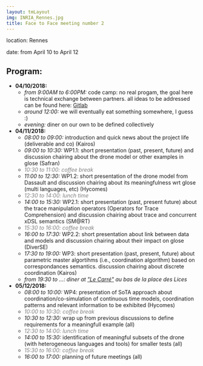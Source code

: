 ```yaml
---
layout: tmLayout
img: INRIA_Rennes.jpg
title: Face to Face meeting number 2
---
```


location: Rennes

date: from April 10 to April 12

## Program:

  * __04/10/2018:__
     * *from 9:00AM to 6:00PM:* code camp: no real progam, the goal here is technical exchange between partners. all ideas to be addressed can be found here: [Gitlab](https://gitlab.inria.fr/glose/management/blob/master/2018-04-TM-F2F/ideas.md)
     * *around 12:00:* we will eventually eat something somewhere, I guess :)
     * *evening:* diner on our own to be defined collectively
  * __04/11/2018:__
     * *08:00 to 09:00:* introduction and quick news about the project life (deliverable and co) (Kairos)
     * *09:00 to 10:30:* WP1.1: short presentation (past, present, future) and discussion chairing about the drone model or other examples in glose (Safran)
     * *<font color="grey">10:30 to 11:00: coffee break</font>*
     * *11:00 to 12:30:* WP1.2: short presentation of the drone model from Dassault and discussion chairing about its meaningfulness wrt glose (multi languages, etc) (Hycomes)
     * *<font color="grey">12:30 to 14:00: lunch time</font>*
     * *14:00 to 15:30:* WP2.1: short presentation (past, present future) about the trace manipulation operators (Operators for Trace Comprehension) and discussion chairing about trace and concurrent xDSL semantics (SM@RT)
     * *<font color="grey">15:30 to 16:00: coffee break</font>*
     * *16:00 to 17:30:* WP2.2: short presentation about link between data and models and discussion chairing about their impact on glose (DiverSE)
     * *17:30 to 19:00:* WP3: short presentation (past, present, future) about parametric master algortihms (i.e., coordination algorithm) based on correspondances semantics. discussion chairing about discrete coordination (Kairos)
     * *from 19:30 to ...: diner at ["Le Carré"](http://www.lecarrerennes.fr) au bas de la place des Lices*
  * __05/12/2018:__
     * *08:00 to 10:00:* WP4: presentation of SoTA approach about coordination/co-simulation of continuous time models, coordination patterns and relevant information to be exhibited (Hycomes)
     *  *<font color="grey">10:00 to 10:30: coffee break</font>*
     * *10:30 to 12:30:* wrap up from previous discussions to define requirements for a meaningfull example (all)
     *  *<font color="grey">12:30 to 14:00: lunch time</font>*
     * *14:00 to 15:30:* identification of meaningful subsets of the drone (with heterogeneous languages and tools) for smaller tests (all)
     *  *<font color="grey">15:30 to 16:00: coffee break</font>*
     * *16:00 to 17:00:* planning of future meetings (all)
